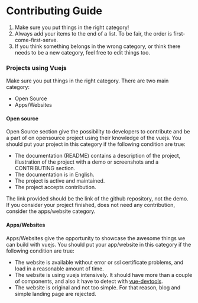# Contributing Guide

1. Make sure you put things in the right category!
2. Always add your items to the end of a list. To be fair, the order is first-come-first-serve.
3. If you think something belongs in the wrong category, or think there needs to be a new category, feel free to edit things too.



### Projects using Vuejs

Make sure you put things in the right category. There are two main category:
- Open Source
- Apps/Websites

#### Open source

Open Source section give the possibility to developers to contribute and be a part of on opensource project using their knowledge of the vuejs.
You should put your project in this category if the following condition are true:
- The documentation (README) contains a description of the project, illustration of the project with a demo or screenshots and a CONTRIBUTING section.
- The documentation is in English.
- The project is active and maintained.
- The project accepts contribution.

The link provided should be the link of the github repository, not the demo.
If you consider your project finished, does not need any contribution, consider the apps/website category.

#### Apps/Websites

Apps/Websites give the opportunity to showcase the awesome things we can build with vuejs.
You should put your app/website in this category if the following condition are true:
- The website is available without error or ssl certificate problems, and load in a reasonable amount of time.
- The website is using vuejs intensively. It should have more than a couple of components, and also it have to detect with [vue-devtools](https://github.com/vuejs/vue-devtools).
- The website is original and not too simple. For that reason, blog and simple landing page are rejected.
